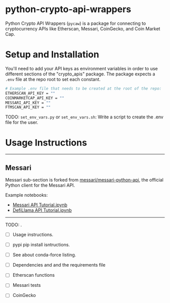 # python-crypto-api-wrappers

Python Crypto API Wrappers (`pycaw`) is a package for connecting to cryptocurrency APIs like Etherscan, Messari, CoinGecko, and Coin Market Cap.


# Setup and Installation

You'll need to add your API keys as environment variables in order to use different sections of the "crypto_apis" package. The package expects a `.env` file at the repo root to set each constant.

```bash
# Example .env file that needs to be created at the root of the repo:
ETHERSCAN_API_KEY = ""
COINMARKETCAP_API_KEY = ""
MESSARI_API_KEY = ""
FTMSCAN_API_KEY = ""
```

TODO: `set_env_vars.py` or `set_env_vars.sh`: Write a script to create the .env file for the user.

# Usage Instructions

---

## Messari

Messari sub-section is forked from [messari/messari-python-api](https://github.com/messari/messari-python-api), the official Python client for the Messari API.

Example notebooks:
- [Messari API Tutorial.ipynb][messari-api-nb-example-nbviewer]
- [DefiLlama API Tutorial.ipynb][defillama-nb-example-nbviewer]


[defillama-nb-example]: https://github.com/messari/messari-python-api/blob/master/examples/notebooks/DeFiLlama%20API%20Tutorial.ipynb
[defillama-nb-example-nbviewer]:https://nbviewer.jupyter.org/github/messari/messari-python-api/blob/master/examples/notebooks/DeFiLlama%20API%20Tutorial.ipynb

[messari-api-nb-example]: https://github.com/messari/messari-python-api/blob/master/examples/notebooks/Messari%20API%20Tutorial.ipynb
[messari-api-nb-example-nbviewer]: https://nbviewer.jupyter.org/github/messari/messari-python-api/blob/master/examples/notebooks/Messari%20API%20Tutorial.ipynb

---

TODO: .
- [ ] Usage instructions.
- [ ] pypi pip install isntructions.
- [ ] See about conda-force listing.
- [ ] Dependencies and and the requirements file
- [ ] Etherscan functions
- [ ] Messari tests
- [ ] CoinGecko

